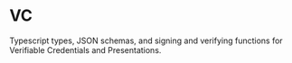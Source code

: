 # VC

Typescript types, JSON schemas, and signing and verifying functions for Verifiable Credentials and Presentations.
